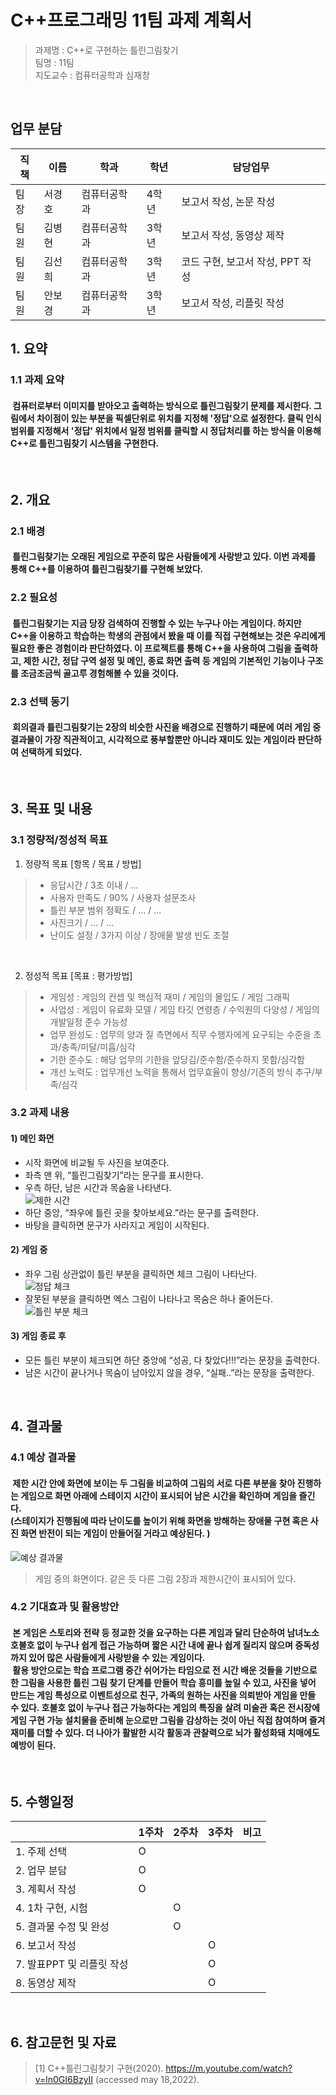 # C++프로그래밍 11팀 과제 계획서

> 과제명 : C++로 구현하는 틀린그림찾기 <br/>
> 팀명 : 11팀 <br/>
> 지도교수 : 컴퓨터공학과 심재창 <br/>
<br/>

## 업무 분담

|직책|이름|학과|학년|담당업무|
|---|---|---|---|---|
|팀장|서경호|컴퓨터공학과|4학년|보고서 작성, 논문 작성|
|팀원|김병현|컴퓨터공학과|3학년|보고서 작성, 동영상 제작|
|팀원|김선희|컴퓨터공학과|3학년|코드 구현, 보고서 작성, PPT 작성|
|팀원|안보경|컴퓨터공학과|3학년|보고서 작성, 리플릿 작성|


## 1. 요약

### 1.1 과제 요약

#### &nbsp;컴퓨터로부터 이미지를 받아오고 출력하는 방식으로 틀린그림찾기 문제를 제시한다. 그림에서 차이점이 있는 부분을 픽셀단위로 위치를 지정해 '정답'으로 설정한다. 클릭 인식 범위를 지정해서 '정답' 위치에서 일정 범위를 클릭할 시 정답처리를 하는 방식을 이용해 C++로 틀린그림찾기 시스템을 구현한다.
<br/>

## 2. 개요

### 2.1 배경

#### &nbsp;틀린그림찾기는 오래된 게임으로 꾸준히 많은 사람들에게 사랑받고 있다. 이번 과제를 통해 C++를 이용하여 틀린그림찾기를 구현해 보았다.

### 2.2 필요성

#### &nbsp;틀린그림찾기는 지금 당장 검색하여 진행할 수 있는 누구나 아는 게임이다. 하지만 C++을 이용하고 학습하는 학생의 관점에서 봤을 때 이를 직접 구현해보는 것은 우리에게 필요한 좋은 경험이라 판단하였다. 이 프로젝트를 통해 C++을 사용하여 그림을 출력하고, 제한 시간, 정답 구역 설정 및 메인, 종료 화면 출력 등 게임의 기본적인 기능이나 구조를 조금조금씩 골고루 경험해볼 수 있을 것이다. 

### 2.3 선택 동기

#### &nbsp;회의결과 틀린그림찾기는 2장의 비슷한 사진을 배경으로 진행하기 때문에 여러 게임 중 결과물이 가장 직관적이고, 시각적으로 풍부할뿐만 아니라 재미도 있는 게임이라 판단하여 선택하게 되었다.
<br/>

## 3. 목표 및 내용

### 3.1 정량적/정성적 목표

1) 정량적 목표 [항목 / 목표 / 방법]
> - 응답시간 / 3초 이내 / ...<br>
> - 사용자 만족도 / 90% / 사용자 설문조사<br>
> - 틀린 부분 범위 정확도 / ...  / ...<br>
> - 사진크기 / ...  / ... <br>
> - 난이도 설정 / 3가지 이상 / 장애물 발생 빈도 조절
<br/>

2) 정성적 목표 [목표 : 평가방법]
> - 게임성 : 게임의 컨셉 및 핵심적 재미 / 게임의 몰입도 / 게임 그래픽<br>
> - 사업성 : 게임이 유료화 모델 / 게임 타깃 연령층 / 수익원의 다양성 / 게임의 개발일정 준수 가능성<br>
> - 업무 완성도 : 업무의 양과 질 측면에서 직무 수행자에게 요구되는 수준을 초과/충족/미달/미흡/심각<br>
> - 기한 준수도 : 해당 업무의 기한을 앞당김/준수함/준수하지 못함/심각함<br>
> - 개선 노력도 : 업무개선 노력을 통해서 업무효율이 향상/기존의 방식 추구/부족/심각


### 3.2 과제 내용

#### 1) 메인 화면
- 시작 화면에 비교될 두 사진을 보여준다. 
- 좌측 맨 위, “틀린그림찾기”라는 문구를 표시한다. 
- 우측 하단, 남은 시간과 목숨을 나타낸다. <br>
![제한 시간](https://user-images.githubusercontent.com/50915637/169826113-a8add075-ef55-451e-a613-1444273cbd9b.PNG)
- 하단 중앙, “좌우에 틀린 곳을 찾아보세요.”라는 문구를 출력한다. 
- 바탕을 클릭하면 문구가 사라지고 게임이 시작된다. 

#### 2) 게임 중
- 좌우 그림 상관없이 틀린 부분을 클릭하면  체크 그림이 나타난다.<br>
![정답 체크](https://user-images.githubusercontent.com/50915637/169826109-cbc2fcb7-7e45-4d65-a6c8-eb7da304a43f.PNG)
- 잘못된 부분을 클릭하면 엑스 그림이 나타나고 목숨은 하나 줄어든다.<br>
![틀린 부분 체크](https://user-images.githubusercontent.com/50915637/169826115-c30a403c-8816-4ac0-acfb-a112e308ef13.PNG)

#### 3) 게임 종료 후
- 모든 틀린 부분이 체크되면 하단 중앙에 “성공, 다 찾았다!!!”라는 문장을 출력한다. 
- 남은 시간이 끝나거나 목숨이 남아있지 않을 경우, “실패..”라는 문장을 출력한다. 
<br/>

## 4. 결과물

### 4.1 예상 결과물

####  &nbsp;제한 시간 안에 화면에 보이는  두 그림을 비교하여 그림의 서로 다른 부분을 찾아 진행하는 게임으로 화면 아래에 스테이지 시간이 표시되어 남은 시간을 확인하며 게임을 즐긴다. <br>(스테이지가 진행됨에 따라 난이도를 높이기 위해 화면을 방해하는 장애물 구현 혹은 사진 화면 반전이 되는 게임이 만들어질 거라고 예상된다. )


![예상 결과물](https://user-images.githubusercontent.com/50915637/169825541-ca34a740-7b4d-403f-9715-8b9efbaecea6.png)
> 게임 중의 화면이다. 같은 듯 다른 그림 2장과 제한시간이 표시되어 있다.
### 4.2 기대효과 및 활용방안

#### &nbsp;본 게임은 스토리와 전략 등 정교한 것을 요구하는 다른 게임과 달리 단순하여 남녀노소 호불호 없이 누구나 쉽게 접근 가능하며 짧은 시간 내에 끝나 쉽게 질리지 않으며  중독성까지 있어 많은 사람들에게 사랑받을 수 있는 게임이다.<br> &nbsp;활용 방안으로는 학습 프로그램 중간 쉬어가는 타임으로 전 시간 배운 것들을 기반으로 한 그림을 사용한 틀린 그림 찾기 단계를 만들어 학습 흥미를 높일 수 있고, 사진을 넣어 만드는 게임 특성으로 이벤트성으로 친구, 가족의 원하는 사진을 의뢰받아 게임을 만들 수 있다. 호불호 없이 누구나 접근 가능하다는 게임의 특징을 살려 미술관 혹은 전시장에 게임 구현 가능 설치물을 준비해 눈으로만 그림을 감상하는 것이 아닌 직접 참여하며 즐겨 재미를 더할 수 있다. 더 나아가 활발한 시각 활동과 관찰력으로 뇌가 활성화돼 치매에도 예방이 된다.
<br/>

## 5. 수행일정

|                              |1주차|2주차|3주차|비고|
|------------------------------|-----|----|-----|----|
|1. 주제 선택                   |  O  |    |     |    |
|2. 업무 분담                   |  O  |    |     |    |
|3. 계획서 작성                 |  O  |    |     |    |
|4. 1차 구현, 시험              |     |  O  |    |    |
|5. 결과물 수정 및 완성          |    |  O  |     |    |
|6. 보고서 작성                 |     |     | O  |    |
|7. 발표PPT 및 리플릿 작성       |     |    |  O  |    |
|8. 동영상 제작                 |     |     |  O  |    |
<br/>

## 6. 참고문헌 및 자료

> [1] C++틀린그림찾기 구현(2020). https://m.youtube.com/watch?v=ln0GI6BzyII (accessed may 18,2022).
